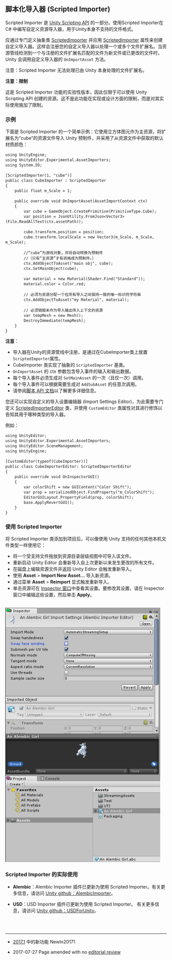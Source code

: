 ## 脚本化导入器 (Scripted Importer)

Scripted Importer 是 [Unity Scripting API](ScriptingSection.html) 的一部分。使用Scripted Importer在C# 中编写自定义资源导入器，用于Unity本身不支持的文件格式。

应通过专门定义抽象类 [ScriptedImporter](../ScriptReference/Experimental.AssetImporters.ScriptedImporter.html) 并应用 [ScriptedImporter](../ScriptReference/Experimental.AssetImporters.ScriptedImporterAttribute.html) 属性来创建自定义导入器。这样会注册您的自定义导入器以处理一个或多个文件扩展名。当资源管线检测到一个与注册的文件扩展名匹配的文件为新文件或已更改的文件时，Unity 会调用自定义导入器的 `OnImportAsset` 方法。

注意：Scripted Importer 无法处理已由 Unity 本身处理的文件扩展名。

**注意：限制**

这是 Scripted Importer 功能的实验性版本，因此仅限于可以使用 Unity Scripting API 创建的资源。这不是此功能在实现或设计方面的限制，而是对其实际使用施加了限制。


### 示例

下面是 Scripted Importer 的一个简单示例：它使用立方体图元作为主资源，将扩展名为“cube”的资源文件导入 Unity 预制件，并采用了从资源文件中获取的默认材质颜色：

```
using UnityEngine;
using UnityEditor.Experimental.AssetImporters;
using System.IO;

[ScriptedImporter(1, "cube")]
public class CubeImporter : ScriptedImporter
{
    public float m_Scale = 1;

    public override void OnImportAsset(AssetImportContext ctx)
    {
        var cube = GameObject.CreatePrimitive(PrimitiveType.Cube);
        var position = JsonUtility.FromJson<Vector3>(File.ReadAllText(ctx.assetPath));

        cube.transform.position = position;
        cube.transform.localScale = new Vector3(m_Scale, m_Scale, m_Scale);

        //“cube”为游戏对象，并将自动转换为预制件
        //（只有“主资源”才有资格成为预制件。）
        ctx.AddObjectToAsset("main obj", cube);
        ctx.SetMainObject(cube);

        var material = new Material(Shader.Find("Standard"));
        material.color = Color.red;

        // 必须为资源分配一个在所有导入之间保持一致的唯一标识符字符串
        ctx.AddObjectToAsset("my Material", material);

        // 必须销毁未作为导入输出传入上下文的资源
        var tempMesh = new Mesh();
        DestroyImmediate(tempMesh);
    }
}
```

**注意**：

* 导入器在Unity的资源管线中注册，是通过在CubeImporter类上放置`ScriptedImporter`属性。
* CubeImporter 类实现了抽象的 `ScriptedImporter` 基类。
* `OnImportAsset` 的 ctx 参数包含导入事件的输入和输出数据。
* 每个导入事件必须生成对 `SetMainAsset` 的一次（且仅一次）调用。
* 每个导入事件可以根据需要生成对 `AddSubAsset` 的任意次调用。
* 请参阅[脚本 API 文档](ScrptRef:Experimental.AssetImporters.ScriptedImporter.html)以了解更多详细信息。

您还可以实现自定义的导入设置编辑器 (Import Settings Editor)，为此需要专门定义 [ScriptedImporterEditor](../ScriptReference/Experimental.AssetImporters.ScriptedImporterEditor.html) 类，并使用 `CustomEditor` 类属性对其进行修饰以告知其用于哪种类型的导入器。

例如：


```
using UnityEditor;
using UnityEditor.Experimental.AssetImporters;
using UnityEditor.SceneManagement;
using UnityEngine;

[CustomEditor(typeof(CubeImporter))]
public class CubeImporterEditor: ScriptedImporterEditor
{
    public override void OnInspectorGUI()
    {
        var colorShift = new GUIContent("Color Shift");
        var prop = serializedObject.FindProperty("m_ColorShift");
        EditorGUILayout.PropertyField(prop, colorShift);
        base.ApplyRevertGUI();
    }
}
```

### 使用 Scripted Importer

将 Scripted Importer 类添加到项目后，可以像使用 Unity 支持的任何其他本机文件类型一样使用它：

* 将一个受支持文件拖放到资源目录层级视图中可导入该文件。
* 重新启动 Unity Editor 会重新导入自上次更新以来发生更改的所有文件。
* 在磁盘上编辑资源文件并返回 Unity Editor 会触发重新导入。
* 使用 __Asset__ > __Import New Asset...__ 导入新资源。
* 通过菜单 __Asset__ > __Reimport__ 显式触发重新导入。
* 单击资源可在 [Inspector 窗口](UsingTheInspector.html)中查看其设置。要修改其设置，请在 Inspector 窗口中编辑这些设置，然后单击 __Apply__。
<br/><br/>


![Scripted Importer 导入的资源 (An Alembic Girl) 的 Inspector 窗口](../uploads/Main/ScriptedImporters-2.png)


### Scripted Importer 的实际使用

* __Alembic__：Alembic Importer 插件已更新为使用 Scripted Importer。有关更多信息，请访问 [Unity github：AlembicImporter](https://github.com/unity3d-jp/AlembicImporter)。

* __USD__：USD Importer 插件已更新为使用 Scripted Importer。
有关更多信息，请访问 [Unity github：USDForUnity](https://github.com/unity3d-jp/USDForUnity)。

<br/>
<br/>

---

* <span class="page-history">[2017.1](https://docs.unity3d.com/2017.1/Documentation/Manual/30_search.html?q=newin20171) 中的新功能 <span class="search-words">NewIn20171</span></span>

* <span class="page-edit">2017-07-27  Page amended with no [editorial review](DocumentationEditorialReview.html)
</span>


